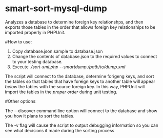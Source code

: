 # smart-sort-mysql-dump
Analyzes a database to determine foreign key relationshps, and then exports those tables in the order that allows foreign key relationships to be imported properly in PHPUnit.

#How to use:

1. Copy database.json.sample to database.json
2. Change the contents of database.json to the required values to connect to your testing database.
3. Execute *./sort-xml.php --smartdump /path/to/dump.xml*

The script will connect to the database, determine forigeng keys, and sort the
tables so that tables that have foreign keys to another table will appear
_below_ the tables with the source foreign key. In this way, PHPUnit will
import the tables in the _proper order_ during unit testing.

#Other options:

The --discover command line option will connect to the database and show you how it plans to sort the tables.

The -v flag will cause the script to output debugging information so you can see what decisions it made during the sorting process.
